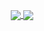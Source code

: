 <p align="center">

<a href="https://github.com/shantanuo/shantanuo">
  <img align="center" src="https://github-readme-stats.vercel.app/api?username=shantanuo&include_all_commits=true&custom_title=shantanuo's+GitHub+Stats&hide=contribs&show_icons=true&line_height=32&count_private=true&title_color=ffffff&text_color=c9cacc&icon_color=b32d00&bg_color=1a1a1a" />
</a>

<a href="https://github.com/shantanuo/shantanuo">
  <img align="center" src="https://github-readme-stats.vercel.app/api/top-langs/?username=shantanuo&hide_title=false&exclude_repo=shantanuo.github.io&langs_count=3&layout=default&hide_border=false&bg_color=1a1a1a&text_color=c9cacc&title_color=ffffff" />
</a>

</p>
